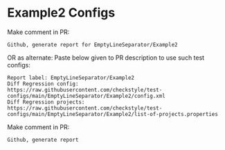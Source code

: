 # Example2 Configs
Make comment in PR:
```
Github, generate report for EmptyLineSeparator/Example2
```
OR as alternate:
Paste below given to PR description to use such test configs:
```
Report label: EmptyLineSeparator/Example2
Diff Regression config: https://raw.githubusercontent.com/checkstyle/test-configs/main/EmptyLineSeparator/Example2/config.xml
Diff Regression projects: https://raw.githubusercontent.com/checkstyle/test-configs/main/EmptyLineSeparator/Example2/list-of-projects.properties
```
Make comment in PR:
```
Github, generate report
```
